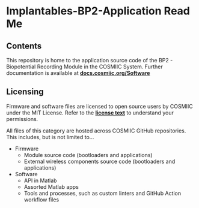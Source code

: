 # Implantables-BP2-Application Read Me

## Contents
This repository is home to the application source code of the BP2 - Biopotential Recording Module in the COSMIIC System.
Further documentation is available at **[docs.cosmiic.org/Software](https://docs.cosmiic.org/Software)**

## Licensing
Firmware and software files are licensed to open source users by COSMIIC under the MIT License. Refer to the **[license text](https://mit-license.org/)** to understand your permissions.

All files of this category are hosted across COSMIIC GitHub repositories. This includes, but is not limited to...

- Firmware
    - Module source code (bootloaders and applications)
    - External wireless components source code (bootloaders and applications)
- Software
    - API in Matlab
    - Assorted Matlab apps
    - Tools and processes, such as custom linters and GitHub Action workflow files